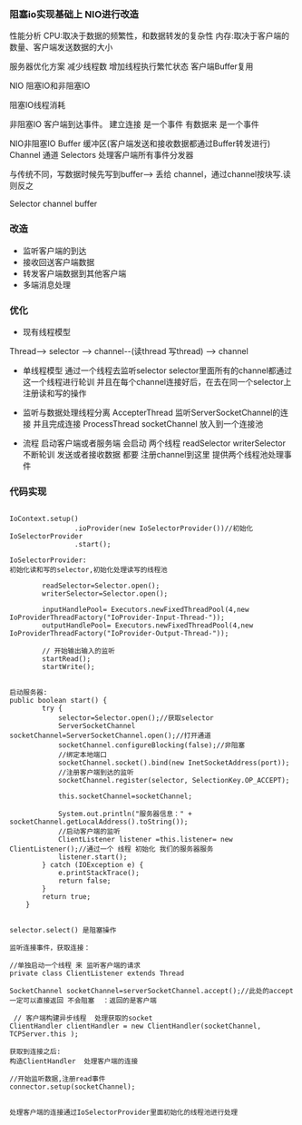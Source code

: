 ### 阻塞io实现基础上 NIO进行改造
性能分析
CPU:取决于数据的频繁性，和数据转发的复杂性
内存:取决于客户端的数量、客户端发送数据的大小

服务器优化方案
  减少线程数
  增加线程执行繁忙状态
  客户端Buffer复用

NIO
阻塞IO和非阻塞IO

  阻塞IO线程消耗
  
  非阻塞IO
  客户端到达事件。
  建立连接 是一个事件
  有数据来 是一个事件
  
  NIO非阻塞IO
  Buffer 缓冲区(客户端发送和接收数据都通过Buffer转发进行)
  Channel  通道
  Selectors 处理客户端所有事件分发器
  
  与传统不同，写数据时候先写到buffer--> 丢给  channel，通过channel按块写.读则反之
  
  
  Selector  channel  buffer

### 改造
- 监听客户端的到达
- 接收回送客户端数据
- 转发客户端数据到其他客户端
- 多端消息处理

### 优化

- 现有线程模型

Thread--> selector
              --> channel--(读thread  写thread)
              --> channel
- 单线程模型
通过一个线程去监听selector
selector里面所有的channel都通过这一个线程进行轮训
并且在每个channel连接好后，在去在同一个selector上注册读和写的操作


- 监听与数据处理线程分离
AccepterThread  监听ServerSocketChannel的连接 并且完成连接
ProcessThread   socketChannel  放入到一个连接池




- 流程
启动客户端或者服务端 会启动 两个线程  readSelector   writerSelector   不断轮训
发送或者接收数据 都要 注册channel到这里
提供两个线程池处理事件




### 代码实现
````

IoContext.setup()
                .ioProvider(new IoSelectorProvider())//初始化IoSelectorProvider
                .start();

IoSelectorProvider:
初始化读和写的selector,初始化处理读写的线程池

        readSelector=Selector.open();
        writerSelector=Selector.open();

        inputHandlePool= Executors.newFixedThreadPool(4,new IoProviderThreadFactory("IoProvider-Input-Thread-"));
        outputHandlePool= Executors.newFixedThreadPool(4,new IoProviderThreadFactory("IoProvider-Output-Thread-"));

        // 开始输出输入的监听
        startRead();
        startWrite();


启动服务器:
public boolean start() {
        try {
            selector=Selector.open();//获取selector
            ServerSocketChannel socketChannel=ServerSocketChannel.open();//打开通道
            socketChannel.configureBlocking(false);//非阻塞
            //绑定本地端口
            socketChannel.socket().bind(new InetSocketAddress(port));
            //注册客户端到达的监听
            socketChannel.register(selector, SelectionKey.OP_ACCEPT);

            this.socketChannel=socketChannel;

            System.out.println("服务器信息：" + socketChannel.getLocalAddress().toString());
            //启动客户端的监听
            ClientListener listener =this.listener= new ClientListener();//通过一个 线程 初始化 我们的服务器服务
            listener.start();
        } catch (IOException e) {
            e.printStackTrace();
            return false;
        }
        return true;
    }


selector.select() 是阻塞操作

监听连接事件，获取连接：

//单独启动一个线程 来 监听客户端的请求
private class ClientListener extends Thread 

SocketChannel socketChannel=serverSocketChannel.accept();//此处的accept一定可以直接返回 不会阻塞  ：返回的是客户端

 // 客户端构建异步线程  处理获取的socket
ClientHandler clientHandler = new ClientHandler(socketChannel, TCPServer.this );

获取到连接之后:
构造ClientHandler  处理客户端的连接

//开始监听数据,注册read事件
connector.setup(socketChannel);


处理客户端的连接通过IoSelectorProvider里面初始化的线程池进行处理

````







